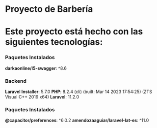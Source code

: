 # Proyecto de Barbería
# Este proyecto está hecho con las siguientes tecnologías:

### Paquetes Instalados
   **darkaonline/l5-swagger**: ^8.6

### Backend
   **Laravel Installer**: 5.7.0
   **PHP**: 8.2.4 (cli) (built: Mar 14 2023 17:54:25) (ZTS Visual C++ 2019 x64)
   **Laravel**: 11.2.0

### Paquetes Instalados
   **@capacitor/preferences**: ^6.0.2
   **amendozaaguiar/laravel-lat-es**: ^11.0
